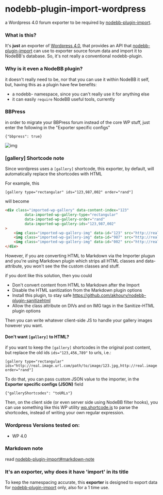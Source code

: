 nodebb-plugin-import-wordpress
========================

a Wordpress 4.0 forum exporter to be required by [nodebb-plugin-import](https://github.com/akhoury/nodebb-plugin-import).

### What is this?

It's __just__ an exporter of [Wordpress 4.0](http://www.wordpress.org/),  that provides an API that [nodebb-plugin-import](https://github.com/akhoury/nodebb-plugin-import)
can use to exporter source forum data and import it to NodeBB's database. So, it's not really a conventional nodebb-plugin.

### Why is it even a NodeBB plugin?

it doesn't really need to be, nor that you can use it within NodeBB it self, but, having this as a plugin have few benefits:
* a nodebb- namespace, since you can't really use it for anything else
* it can easily `require` NodeBB useful tools, currently

### BBPress

in order to migrate your BBPress forum instead of the core WP stuff, just enter the following in the "Exporter specific configs"
```
{"bbpress": true}
```
![img](http://i.imgur.com/Je6aJX7.png)

### [gallery] Shortcode note

Since wordpress uses a `[gallery]` shortcode, this exporter, by default, will automatically replace the shortcodes with HTML

For example, this
```
[gallery type="rectangular" ids="123,987,002" order="rand"]
```

will become

```html
<div class="imported-wp-gallery" data-content-index="123"
         data-imported-wp-gallery-type="rectangular"
         data-imported-wp-gallery-order="rand"
         data-imported-wp-gallery-ids="123,987,002"
>
    <img class="imported-wp-gallery-img" data-id="123" src="http://real.image.url.com/path/to/image/123.jpg" />
    <img class="imported-wp-gallery-img" data-id="987" src="http://real.image.url.com/path/to/image/987.jpg" />
    <img class="imported-wp-gallery-img" data-id="002" src="http://real.image.url.com/path/to/image/002.jpg" />
</div>
```
However, if you are converting HTML to Markdown via the Importer plugun and you're using Markdown plugin which strips
all HTML classes and data-attribute, you won't see the the custom classes and stuff.

if you dont like this solution, then you could

- Don't convert content from HTML to Markdown after the Import
- Disable the HTML sanitization from the Markdown plugin options
- Install this plugin, to stay safe https://github.com/akhoury/nodebb-plugin-sanitizehtml
- Allow the class attribute on DIVs and on IMG tags in the Sanitize-HTML plugin options

Then you can write whatever client-side JS to handle your gallery images however you want.

#### Don't want `[gallery]` to HTML?
if you want to keep the `[gallery]` shortcodes in the original post content, but replace the old ids `ids="123,456,789"` to urls,
i.e.:
```
[gallery type="rectangular" ids="http://real.image.url.com/path/to/image/123.jpg,http://real.image.url.com/path/to/image/987.jpg,http://real.image.url.com/path/to/image/002.jpg" order="rand"]

```
To do that, you can pass custom JSON value to the importer, in the __Exporter specific configs (JSON)__ field
```
{"galleryShortcodes": "toURLs"}
```
Then, on the client side (or even server side using NodeBB filter hooks), you can use something like this WP utility [wp.shortcode.js](https://github.com/a5mith/nodebb-plugin-import-wordpress/blob/master/wp.shortcode.js) to parse the shortcodes, instead of writing your own regular expression.

### Wordpress Versions tested on:
  - WP 4.0

### Markdown note

read [nodebb-plugin-import#markdown-note](https://github.com/akhoury/nodebb-plugin-import#markdown-note)

### It's an exporter, why does it have 'import' in its title

To keep the namespacing accurate, this __exporter__ is designed to export data for [nodebb-plugin-import](https://github.com/akhoury/nodebb-plugin-import) only, also for a 1 time use.

